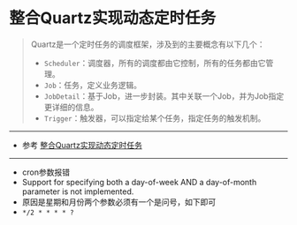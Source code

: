 # 整合Quartz实现动态定时任务

> Quartz是一个定时任务的调度框架，涉及到的主要概念有以下几个：
>- `Scheduler`：调度器，所有的调度都由它控制，所有的任务都由它管理。
>- `Job`：任务，定义业务逻辑。
>- `JobDetail`：基于Job，进一步封装。其中关联一个Job，并为Job指定更详细的信息。
>- `Trigger`：触发器，可以指定给某个任务，指定任务的触发机制。
---

- 参考 [整合Quartz实现动态定时任务](https://javatip.cn/archives/123)

---

- cron参数报错
- Support for specifying both a day-of-week AND a day-of-month parameter is not implemented.
- 原因是星期和月份两个参数必须有一个是问号，如下即可
- `*/2 * * * * ?`